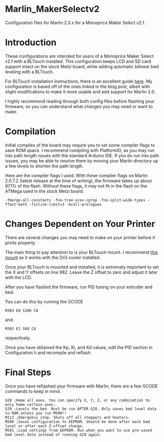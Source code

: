 # Marlin_MakerSelectv2
Configuration files for Marlin 2.0.x for a Monoprice Maker Select v2.1.

# Introduction
These configurations are intended for users of a Monoprice Maker Select v2.1 with a BLTouch installed. This configuration keeps LCD and SD card support intact on the stock Melzi board, while adding automatic bilinear bed leveling with a BLTouch.

For BLTouch installation instructions, there is an excellent guide [here](http://blog.osdev.org/3d/printing/2019/10/13/wanhao-duplicator-i3-bltouch.html). My configuration is based off of the ones linked in the blog post, albeit with slight modifications to make it more usable and add support for Marlin 2.0.

I highly recommend reading through both config files before flashing your firmware, so you can understand what changes you may need or want to make.

# Compilation
Initial compiles of the board may require you to set some compiler flags to save ROM space. I recommend compiling with PlatformIO, as you may run into path length issues with the standard Arduino IDE. If you do run into path issues, you may be able to resolve them by moving your Marlin directory up a few levels to shorten the path length.

Here are the compiler flags I used. With these compiler flags on Marlin 2.0.7.2 (latest release at the time of writing), the firmware takes up about 97.1% of the flash. Without these flags, it may not fit in the flash on the ATMega used in the stock Melzi board.

    -fmerge-all-constants -fno-tree-scev-cprop -fno-split-wide-types -ffast-math -finline-limit=3 -mcall-prologues
    
# Changes Dependent on Your Printer
There are several changes you may need to make on your printer before it prints properly.

The main thing to pay attention to is your BLTouch mount. I recommend [this mount](https://www.thingiverse.com/thing:2719441) as it works with the Dii3 cooler installed.

Once your BLTouch is mounted and installed, it is extremely important to set the X and Y offsets on line 982. Leave the Z offset to zero and adjust it later with the LCD.

After you have flashed the firmware, run PID tuning on your extruder and bed.

You can do this by running the GCODE

    M303 E0 S200 C8
    
and

    M303 E1 S60 C8
    
respectively.

Once you have obtained the Kp, Ki, and Kd values, edit the PID section in Configuration.h and recompile and reflash.

# Final Steps

Once you have reflashed your firmware with Marlin, there are a few GCODE commands to keep in mind.

    G28 ;Home all axes. You can specify X, Y, Z, or any combination to only home certain axes.
    G29 ;Levels the bed. Must be run AFTER G28. Only saves bed level data to RAM unless you run M500!!
    M112 ;Emergency stop. Shuts off all steppers and heaters.
    M500 ;Saves configuration to EEPROM. Should be done after each bed level or after each Z-offset change.
    M501 ;Load settings from EEPROM. Run when you want to use pre-saved bed level data instead of running G29 again.
